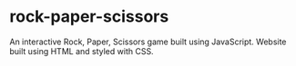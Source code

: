 # rock-paper-scissors

An interactive Rock, Paper, Scissors game built using JavaScript.
Website built using HTML and styled with CSS.

